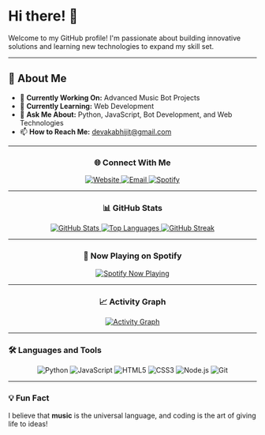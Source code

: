 # Hi there! 👋

Welcome to my GitHub profile! I'm passionate about building innovative solutions and learning new technologies to expand my skill set.

---

## 🚀 About Me

- 🔭 **Currently Working On:** Advanced Music Bot Projects
- 🌱 **Currently Learning:** Web Development
- 💬 **Ask Me About:** Python, JavaScript, Bot Development, and Web Technologies
- 📫 **How to Reach Me:** [devakabhijit@gmail.com](mailto:devakabhijit@gmail.com)

---

<div align="center">

### 🌐 **Connect With Me**

<p>
    <a href="https://blacky-dev.cf/" target="_blank">
        <img alt="Website" src="https://img.shields.io/badge/Website-FF5733?style=for-the-badge&logo=About.me&logoColor=white" />
    </a>
    <a href="mailto:devakabhijit@gmail.com" target="_blank">
        <img alt="Email" src="https://img.shields.io/badge/Email-0078D4?style=for-the-badge&logo=gmail&logoColor=white" />
    </a>
    <a href="https://open.spotify.com/user/31hyy6vwyhhsuqfylmt6p5ef6sfu?si=zYtFByGETPCb5TkEPY9emQ" target="_blank">
        <img alt="Spotify" src="https://img.shields.io/badge/Spotify-1DB954?style=for-the-badge&logo=spotify&logoColor=white" />
    </a>
</p>

---

### 📊 **GitHub Stats**

<p align="center">
    <a href="https://github.com/AkAbhijit">
        <img src="https://github-readme-stats.vercel.app/api?username=AkAbhijit&hide=issues,prs&count_private=true&show_icons=true&bg_color=0d1117&title_color=FF5733&text_color=ffffff&icon_color=FFC300&hide_border=true" alt="GitHub Stats" />
    </a>
    <a href="https://github.com/AkAbhijit">
        <img src="https://github-readme-stats.vercel.app/api/top-langs/?username=AkAbhijit&layout=compact&count_private=true&langs_count=8&card_width=445&bg_color=0d1117&title_color=FFC300&text_color=ffffff&icon_color=FF5733&hide_border=true" alt="Top Languages" />
    </a>
    <a href="https://github.com/AkAbhijit">
        <img src="https://github-readme-streak-stats.herokuapp.com?user=AkAbhijit&hide_border=true&background=0D1117&currStreakLabel=FFC300&sideLabels=FFFFFF&currStreakNum=FFC300&dates=FFFFFF&sideNums=FFFFFF&fire=FF5733&ring=FF5733&stroke=FFFFFFFF" alt="GitHub Streak" />
    </a>
</p>

---

### 🎵 **Now Playing on Spotify**

<p align="center">
    <a href="https://open.spotify.com/user/31hyy6vwyhhsuqfylmt6p5ef6sfu?si=zYtFByGETPCb5TkEPY9emQ">
        <img src="https://spotify-github-profile.vercel.app/api/view?uid=31hyy6vwyhhsuqfylmt6p5ef6sfu&cover_image=true&theme=novatorem&bar_color=FFC300&bar_color_cover=false" alt="Spotify Now Playing" />
    </a>
</p>

---

### 📈 **Activity Graph**

<p align="center">
    <a href="https://github.com/AkAbhijit">
        <img alt="Activity Graph" src="https://activity-graph.herokuapp.com/graph?username=AkAbhijit&bg_color=0D1117&color=FFC300&line=FF5733&point=FFC300&area=true&hide_border=true" />
    </a>
</p>

</div>

---

### 🛠️ **Languages and Tools**

<p align="center">
    <img src="https://img.shields.io/badge/Python-3776AB?style=for-the-badge&logo=python&logoColor=white" alt="Python" />
    <img src="https://img.shields.io/badge/JavaScript-F7DF1E?style=for-the-badge&logo=javascript&logoColor=black" alt="JavaScript" />
    <img src="https://img.shields.io/badge/HTML5-E34F26?style=for-the-badge&logo=html5&logoColor=white" alt="HTML5" />
    <img src="https://img.shields.io/badge/CSS3-1572B6?style=for-the-badge&logo=css3&logoColor=white" alt="CSS3" />
    <img src="https://img.shields.io/badge/Node.js-43853D?style=for-the-badge&logo=node.js&logoColor=white" alt="Node.js" />
    <img src="https://img.shields.io/badge/Git-F05032?style=for-the-badge&logo=git&logoColor=white" alt="Git" />
</p>

---

### 💡 **Fun Fact**

I believe that **music** is the universal language, and coding is the art of giving life to ideas!
